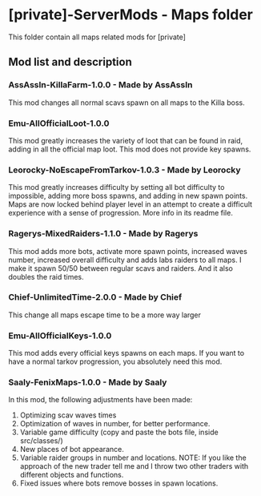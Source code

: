# [private]-ServerMods - Maps folder
This folder contain all maps related mods for [private]

## Mod list and description

### AssAssIn-KillaFarm-1.0.0 - Made by AssAssIn
This mod changes all normal scavs spawn on all maps to the Killa boss.

### Emu-AllOfficialLoot-1.0.0
This mod greatly increases the variety of loot that can be found in raid, adding in all the official map loot.
This mod does not provide key spawns.

### Leorocky-NoEscapeFromTarkov-1.0.3 - Made by Leorocky
This mod greatly increases difficulty by setting all bot difficulty to impossible, adding more boss spawns, and adding in new spawn points. Maps are now locked behind player level in an attempt to create a difficult experience with a sense of progression. More info in its readme file.

### Ragerys-MixedRaiders-1.1.0 - Made by Ragerys
This mod adds more bots, activate more spawn points, increased waves number, increased overall difficulty and adds labs raiders to all maps. I make it spawn 50/50 between regular scavs and raiders. And it also doubles the raid times.

### Chief-UnlimitedTime-2.0.0 - Made by Chief
This change all maps escape time to be a more way larger

### Emu-AllOfficialKeys-1.0.0
This mod adds every official keys spawns on each maps. If you want to have a normal tarkov progression, you absolutely need this mod.

### Saaly-FenixMaps-1.0.0 - Made by Saaly
In this mod, the following adjustments have been made:
1. Optimizing scav waves times
2. Optimization of waves in number, for better performance.
3. Variable game difficulty (copy and paste the bots file, inside src/classes/)
4. New places of bot appearance.
5. Variable raider groups in number and locations.
 NOTE: If you like the approach of the new trader tell me and I throw two other traders with different objects and functions.
6. Fixed issues where bots remove bosses in spawn locations.

